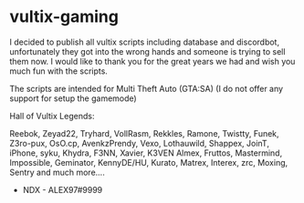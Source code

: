 # vultix-gaming
I decided to publish all vultix scripts including database and discordbot, unfortunately they got into the wrong hands and someone is trying to sell them now. I would like to thank you for the great years we had and wish you much fun with the scripts.

The scripts are intended for Multi Theft Auto (GTA:SA)
(I do not offer any support for setup the gamemode)

Hall of Vultix Legends:

Reebok, Zeyad22, Tryhard, VollRasm, Rekkles, Ramone, Twistty, Funek, Z3ro-pux, OsO.cp, AvenkzPrendy, Vexo, Lothauwild, Shappex, JoinT, iPhone, syku, Khydra, F3NN, Xavier, K3VEN Almex, Fruttos, Mastermind, Impossible, Geminator, KennyDE/HU, Kurato, Matrex, Interex, zrc, Moxing, Sentry and much more....

- NDX - ALEX97#9999

